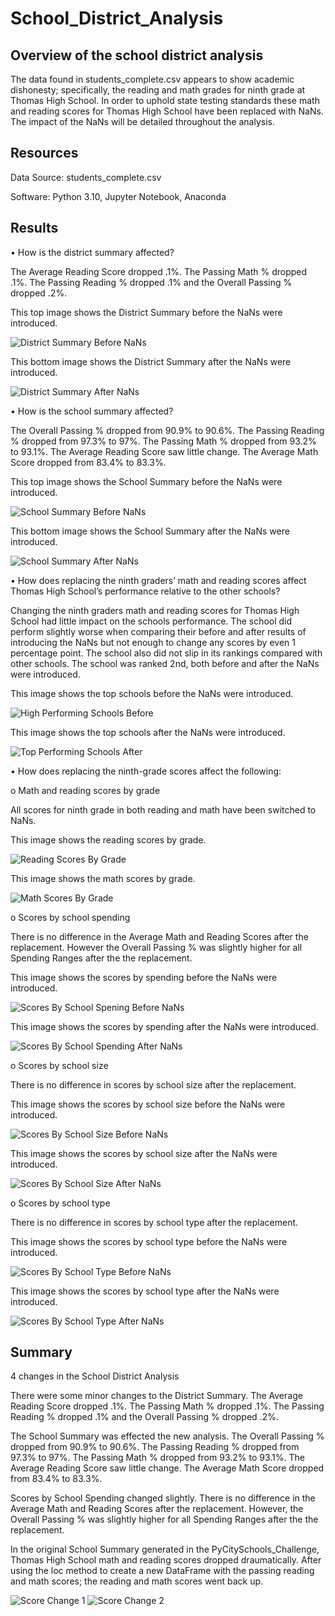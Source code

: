 # School_District_Analysis
## Overview of the school district analysis
The data found in students_complete.csv appears to show academic dishonesty; specifically, the reading and math grades for ninth grade at Thomas High School. In order to uphold state testing standards these math and reading scores for Thomas High School have been replaced with NaNs. The impact of the NaNs will be detailed throughout the analysis.
## Resources
Data Source: students_complete.csv

Software: Python 3.10, Jupyter Notebook, Anaconda
## Results
•	How is the district summary affected?

The Average Reading Score dropped .1%. The Passing Math % dropped .1%. The Passing Reading % dropped .1% and the Overall Passing % dropped .2%.

This top image shows the District Summary before the NaNs were introduced.

![District Summary Before NaNs](https://user-images.githubusercontent.com/105949411/177436855-9744c0ab-e09f-4895-98bc-2ddd9f2050c1.png)


This bottom image shows the District Summary after the NaNs were introduced.

![District Summary After NaNs](https://user-images.githubusercontent.com/105949411/177436858-8e154e37-bf2b-4ecd-af2b-37dcd1f22ed3.png)

•	How is the school summary affected?

The Overall Passing % dropped from 90.9% to 90.6%. The Passing Reading % dropped from 97.3% to 97%. The Passing Math % dropped from 93.2% to 93.1%. The Average Reading Score saw little change. The Average Math Score dropped from 83.4% to 83.3%.

This top image shows the School Summary before the NaNs were introduced.

![School Summary Before NaNs](https://user-images.githubusercontent.com/105949411/177440650-b0a932fc-01b7-4c0f-9620-713796dfa421.png)

This bottom image shows the School Summary after the NaNs were introduced.

![School Summary After NaNs](https://user-images.githubusercontent.com/105949411/177440694-369e3043-89df-46c6-8999-7434aead38e0.png)


•	How does replacing the ninth graders’ math and reading scores affect Thomas High School’s performance relative to the other schools?

Changing the ninth graders math and reading scores for Thomas High School had little impact on the schools performance. The school did perform slightly worse when comparing their before and after results of introducing the NaNs but not enough to change any scores by even 1 percentage point. The school also did not slip in its rankings compared with other schools. The school was ranked 2nd, both before and after the NaNs were introduced.

This image shows the top schools before the NaNs were introduced.

![High Performing Schools Before](https://user-images.githubusercontent.com/105949411/177441502-1c6a902d-3189-4c44-b426-e9a14aa56cf1.png)

This image shows the top schools after the NaNs were introduced.

![Top Performing Schools After](https://user-images.githubusercontent.com/105949411/177441624-09191166-0838-4262-8be2-953886ea9313.png)


•	How does replacing the ninth-grade scores affect the following:

o	Math and reading scores by grade

All scores for ninth grade in both reading and math have been switched to NaNs.

This image shows the reading scores by grade.

![Reading Scores By Grade](https://user-images.githubusercontent.com/105949411/177441751-e4c6ce8e-90c1-42a9-92f5-a9995302ba0f.png)

This image shows the math scores by grade.

![Math Scores By Grade](https://user-images.githubusercontent.com/105949411/177441841-01c737af-931c-4a1c-a689-db8eb946f5a2.png)

o	Scores by school spending

There is no difference in the Average Math and Reading Scores after the replacement. However the Overall Passing % was slightly higher for all Spending Ranges after the the replacement.

This image shows the scores by spending before the NaNs were introduced.

![Scores By School Spening Before NaNs](https://user-images.githubusercontent.com/105949411/177442127-54cefc8d-8a7c-4dda-a0cb-5fcfb284396a.png)

This image shows the scores by spending after the NaNs were introduced.

![Scores By School Spending After NaNs](https://user-images.githubusercontent.com/105949411/177442496-0d1bfa76-777f-494b-ba16-d3f0437fd093.png)

o	Scores by school size

There is no difference in scores by school size after the replacement.

This image shows the scores by school size before the NaNs were introduced.

![Scores By School Size Before NaNs](https://user-images.githubusercontent.com/105949411/177442826-f7ff6d98-45f7-433c-a5eb-f781b4c07072.png)

This image shows the scores by school size after the NaNs were introduced.

![Scores By School Size After NaNs](https://user-images.githubusercontent.com/105949411/177443232-17d5e734-8fa6-40d3-8863-94e9d6eadeaf.png)

o	Scores by school type

There is no difference in scores by school type after the replacement.

This image shows the scores by school type before the NaNs were introduced.

![Scores By School Type Before NaNs](https://user-images.githubusercontent.com/105949411/177443343-fe4b4061-42e0-411d-bc7b-7d34f5238014.png)

This image shows the scores by school type after the NaNs were introduced.

![Scores By School Type After NaNs](https://user-images.githubusercontent.com/105949411/177443901-6dce709d-3b62-44fe-b641-2608748f18c2.png)

## Summary
4 changes in the School District Analysis

There were some minor changes to the District Summary. The Average Reading Score dropped .1%. The Passing Math % dropped .1%. The Passing Reading % dropped .1% and the Overall Passing % dropped .2%.

The School Summary was effected the new analysis. The Overall Passing % dropped from 90.9% to 90.6%. The Passing Reading % dropped from 97.3% to 97%. The Passing Math % dropped from 93.2% to 93.1%. The Average Reading Score saw little change. The Average Math Score dropped from 83.4% to 83.3%.

Scores by School Spending changed slightly. There is no difference in the Average Math and Reading Scores after the replacement. However, the Overall Passing % was slightly higher for all Spending Ranges after the the replacement.

In the original School Summary generated in the PyCitySchools_Challenge, Thomas High School math and reading scores dropped draumatically. After using the loc method to create a new DataFrame with the passing reading and math scores; the reading and math scores went back up.

![Score Change 1](https://user-images.githubusercontent.com/105949411/177459446-8ac09372-ea79-4764-907a-13ea5694cd87.png)
![Score Change 2](https://user-images.githubusercontent.com/105949411/177459453-4171c204-8971-4d8b-90fb-4ecd776e0eb8.png)



